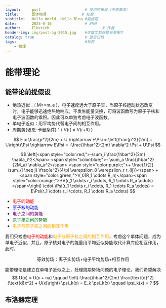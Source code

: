 ```yaml
---
layout:     post   				    # 使用的布局（不需要改）
title:      固体物理 				# 标题 
subtitle:   Hello World, Hello Blog #副标题
date:       2025-6-16				# 时间
author:     Elberich 						# 作者
header-img: img/post-bg-2015.jpg 	#这篇文章标题背景图片
catalog: true 						# 是否归档
tags:								#标签
    - 物理
---
```


# 能带理论

## 能带论前提假设

- 绝热近似：\( M>>m_e \)，电子速度远大于原子实，当原子核运动状态改变时，电子能够迅速绝热地响应，不发生能量交换，可将波函数写为原子子核和电子波函数的乘积。因此可以单独考虑电子波函数。
- 单电子近似：用平均势代替电子间的相互作用。
- 周期势(玻恩-卡曼条件)：\( V(r) = V(r+R) \)

$$ E = \frac{p^2}{2m} + U \rightarrow E\Psi = \left(\frac{p^2}{2m} + U\right)\Psi \rightarrow E\Psi = -\frac{\hbar^2}{2m} \nabla^2 \Psi + U\Psi $$

$$
    \left[<span style="color:red;">-\sum_i \frac{\hbar^2}{2m} \nabla_i^2</span> <span style="color:blue;">- \sum_a \frac{\hbar^2}{2M_a} \nabla_a^2</span> <span style="color:purple;">+ \frac{1}{2} \sum_{i \neq j} \frac{e^2}{4\pi \varepsilon_0 \varepsilon_r r_{ij}}</span> + <span style="color:green;">V_0(R_1 \cdots R_n)</span><span style="color:orange;">+V(r_1 \cdots r_i \cdots, R_1 \cdots R_a \cdots)</span>\right] \cdot \Psi(r_1 \cdots r_i \cdots, R_1 \cdots R_a \cdots) = E\Psi(r_1 \cdots r_i \cdots, R_1 \cdots R_a \cdots)
$$

- <span style="color:red;">电子的动能</span>
- <span style="color:blue;">原子核的动能</span>
- <span style="color:purple;">电子之间的势能</span>
- <span style="color:green;">原子核之间的势能</span>
- <span style="color:orange;">电子与原子核之间的相互作用</span>

我们只考虑<span style="color:red;">电子的动能</span>和<span style="color:orange;">电子与原子核之间的相互作用</span>，考虑这个单体问题，成为单电子近似，并且，原子核对电子的能量用平均近似势能取代计算库伦相互作用，此时，

$$ \text{等效势场：离子实势场+电子平均势场+相互作用} $$

能带理论是建立在单电子近似之上，处理周期势场问题的电子理论。我们希望解决
$$ U(x) = U(x + na) \qquad \left(-\frac{\hbar^2}{2m} \frac{\text{d}^2}{\text{d}x^2} + U(x)\right) \psi_k(x) = E_k \psi_k(x) \qquad \psi_k(x) = ? $$



## 布洛赫定理

